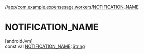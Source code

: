 //[app](../../index.md)/[com.example.expensesage.workers](index.md)/[NOTIFICATION_NAME](-n-o-t-i-f-i-c-a-t-i-o-n_-n-a-m-e.md)

# NOTIFICATION_NAME

[androidJvm]\
const val [NOTIFICATION_NAME](-n-o-t-i-f-i-c-a-t-i-o-n_-n-a-m-e.md): [String](https://kotlinlang.org/api/latest/jvm/stdlib/kotlin/-string/index.html)
